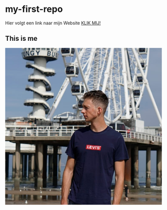 # my-first-repo
Hier volgt een link naar mijn Website [KLIK MIJ!](https://jtheunissen3006.github.io/)
## This is me
![This is me](ThisIsMe.jpg)
